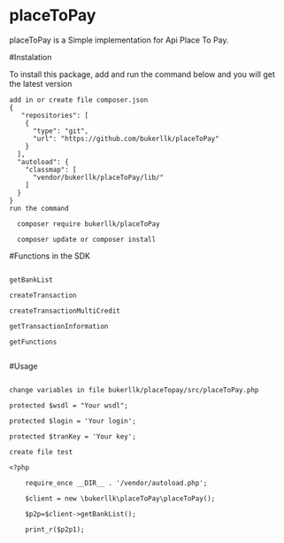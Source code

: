# placeToPay

placeToPay is a Simple implementation for  Api Place To Pay.

#Instalation

To install this package, add and run the command below and you will get the latest version
```
add in or create file composer.json
{
   "repositories": [
    {
      "type": "git",
      "url": "https://github.com/bukerllk/placeToPay"
    }
  ],
  "autoload": {
	"classmap": [
	  "vendor/bukerllk/placeToPay/lib/"
	]
  }
}
run the command

  composer require bukerllk/placeToPay

  composer update or composer install

```
#Functions in the SDK

```

getBankList

createTransaction

createTransactionMultiCredit

getTransactionInformation

getFunctions


```
#Usage


```

change variables in file bukerllk/placeTopay/src/placeToPay.php

protected $wsdl = "Your wsdl";

protected $login = 'Your login';

protected $tranKey = 'Your key';

create file test

<?php

	require_once __DIR__ . '/vendor/autoload.php';

	$client = new \bukerllk\placeToPay\placeToPay();

	$p2p=$client->getBankList();

	print_r($p2p1);

```







